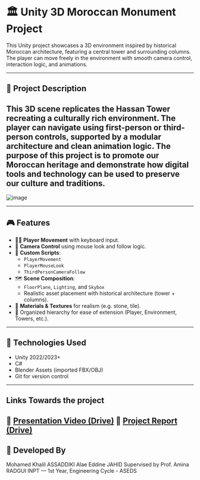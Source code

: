 
# 🏛️ Unity 3D Moroccan Monument Project

This Unity project showcases a 3D environment inspired by historical Moroccan architecture, featuring a central tower and surrounding columns. The player can move freely in the environment with smooth camera control, interaction logic, and animations.

---

## 📌 Project Description

This 3D scene replicates the **Hassan Tower**  recreating a culturally rich environment. The player can navigate using first-person or third-person controls, supported by a modular architecture and clean animation logic.
The purpose of this project is to promote our Moroccan heritage and demonstrate how digital tools and technology can be used to preserve our culture and traditions.
---

![image](https://github.com/user-attachments/assets/024c7156-456e-4502-aac9-1c5348d26850)

---
## 🎮 Features

- 🏃‍♂️ **Player Movement** with keyboard input.
- 🎥 **Camera Control** using mouse look and follow logic.
- 🧠 **Custom Scripts**:
  - `PlayerMovement`
  - `PlayerMouseLook`
  - `ThirdPersonCameraFollow`
- 🗺️ **Scene Composition**:
  - `FloorPlane`, `Lighting`, and `Skybox`
  - Realistic asset placement with historical architecture (tower + columns).
- 🎨 **Materials & Textures** for realism (e.g. stone, tile).
- 🧩 Organized hierarchy for ease of extension (Player, Environment, Towers, etc.).

---

## 🧰 Technologies Used

- Unity 2022/2023+
- C#
- Blender Assets (imported FBX/OBJ)
- Git for version control

--- 
## Links Towards the project
🎥 [Presentation Video (Drive)](https://drive.google.com/drive/folders/1dc7PUUz9ebN75X6SbJE526vdzgh-B0et?usp=sharing)
📝 [Project Report (Drive)](https://drive.google.com/drive/folders/1cT6Sh4-pSfA5A-zGg8UfYgfYjF7q38-3?usp=sharing)
---
## 👥 Developed By
Mohamed Khalil ASSADDIKI
Alae Eddine JAHID
Supervised by Prof. Amina RADGUI
INPT — 1st Year, Engineering Cycle - ASEDS
